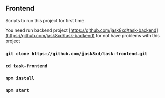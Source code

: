 ## Frontend

Scripts to run this project for first time.

You need run backend project [https://github.com/jask8xd/task-backend](https://github.com/jask8xd/task-backend) for not have problems with this project

### `git clone https://github.com/jask8xd/task-frontend.git`

### `cd task-frontend`

### `npm install`

### `npm start`